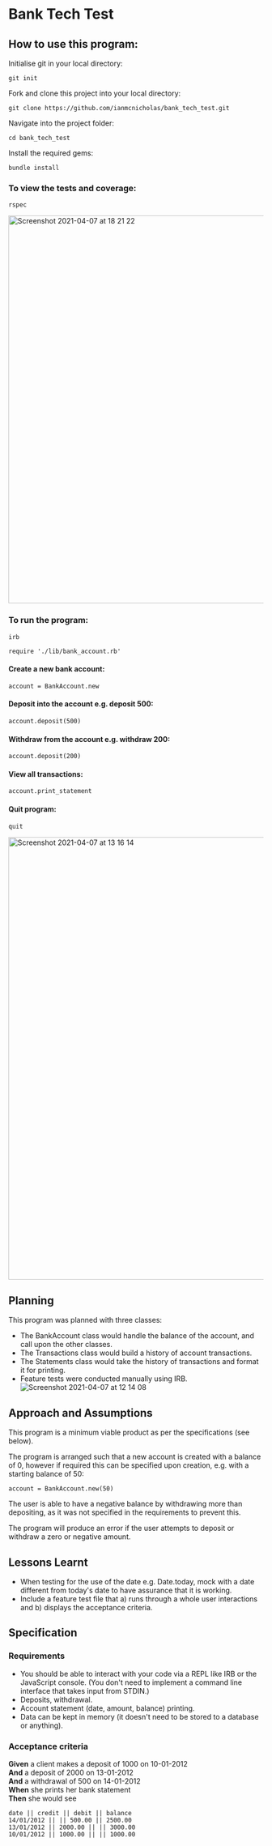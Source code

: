 # Bank Tech Test #

## How to use this program: ##
Initialise git in your local directory:
```
git init
```
Fork and clone this project into your local directory:
```
git clone https://github.com/ianmcnicholas/bank_tech_test.git
```
Navigate into the project folder:
```
cd bank_tech_test
```
Install the required gems:
```
bundle install
```
### To view the tests and coverage: ###
```
rspec
```
<img width="766" alt="Screenshot 2021-04-07 at 18 21 22" src="https://user-images.githubusercontent.com/75983723/113908111-16697800-97ce-11eb-9803-fb73be1f501c.png">

### To run the program: ###
```
irb
```
```
require './lib/bank_account.rb'
```
#### Create a new bank account: ####
```
account = BankAccount.new
```
#### Deposit into the account e.g. deposit 500: ####
```
account.deposit(500)
```
#### Withdraw from the account e.g. withdraw 200: ####
```
account.deposit(200)
```
#### View all transactions: ####
```
account.print_statement
```
#### Quit program: ####
```
quit
```
<img width="874" alt="Screenshot 2021-04-07 at 13 16 14" src="https://user-images.githubusercontent.com/75983723/113864978-77c82180-97a3-11eb-806d-f7f597c16365.png">

## Planning ##

This program was planned with three classes:
* The BankAccount class would handle the balance of the account, and call upon the other classes.
* The Transactions class would build a history of account transactions.
* The Statements class would take the history of transactions and format it for printing.
* Feature tests were conducted manually using IRB.
![Screenshot 2021-04-07 at 12 14 08](https://user-images.githubusercontent.com/75983723/113857733-c8874c80-979a-11eb-9ff7-aaa3d1291280.png)

## Approach and Assumptions ##

This program is a minimum viable product as per the specifications (see below).

The program is arranged such that a new account is created with a balance of 0, however if required this can be specified upon creation, e.g. with a starting balance of 50:
```
account = BankAccount.new(50)
```

The user is able to have a negative balance by withdrawing more than depositing, as it was not specified in the requirements to prevent this.

The program will produce an error if the user attempts to deposit or withdraw a zero or negative amount.

## Lessons Learnt ##

* When testing for the use of the date e.g. Date.today, mock with a date different from today's date to have assurance that it is working.
* Include a feature test file that a) runs through a whole user interactions and b) displays the acceptance criteria.

## Specification

### Requirements

* You should be able to interact with your code via a REPL like IRB or the JavaScript console.  (You don't need to implement a command line interface that takes input from STDIN.)
* Deposits, withdrawal.
* Account statement (date, amount, balance) printing.
* Data can be kept in memory (it doesn't need to be stored to a database or anything).

### Acceptance criteria

**Given** a client makes a deposit of 1000 on 10-01-2012  
**And** a deposit of 2000 on 13-01-2012  
**And** a withdrawal of 500 on 14-01-2012  
**When** she prints her bank statement  
**Then** she would see

```
date || credit || debit || balance
14/01/2012 || || 500.00 || 2500.00
13/01/2012 || 2000.00 || || 3000.00
10/01/2012 || 1000.00 || || 1000.00
```
